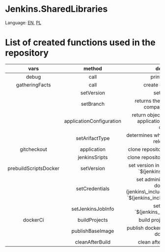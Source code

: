 # Jenkins.SharedLibraries

Language: [EN](README.md), [PL](README.PL.md)

# List of created functions used in the repository
| **vars**              | **method**               | **descriptions**                                                                                                              
|:---------------------:|:------------------------:|:-----------------------------------------------------------------------------------------------------------------------------:
| debug                 | call                     | print env variable                                                                                                            
| gatheringFacts        | call                     | create object with facts                                                                                                      
|                       | setVersion               | set the version                                                                                                               
|                       | setBranch                | returns the name of the branch compatible with gitflow                                                                        
|                       | applicationConfiguration | return object from jenkins\\\.json in application repositorry (build definition)
|                       | setArifactType           | determines whether it is a snapshot or release artifact                                                                       
| gitcheckout           | application              | clone repository with aplication code                                                                                         
|                       | jenkinsSripts            | clone repository with jenkinsfile code                                                                                        
| prebuildScriptsDocker | setVersion               | set version in dockerfile \(use regexp \`$\{jenkins\_include\_version\}`                                                      
|                       | setCredentials           | set administrator credential in dockerfile $\`\{jenkins\_include\_admin\_username\}` `$\{jenkins\_include\_admin\_password\}` 
|                       | setJenkinsJobInfo        | set jenkins info \`$\{jenkins\_include\_jenkinsJob\}                                                                          
| dockerCi              | buildProjects            | build project \(docker build \)                                                                                               
|                       | publishBaseImage         | publish docker image \(docker tag and docker push \)                                                                          
|                       | cleanAfterBuild          | clean afte build \(docker rmi\)                                                                                               

